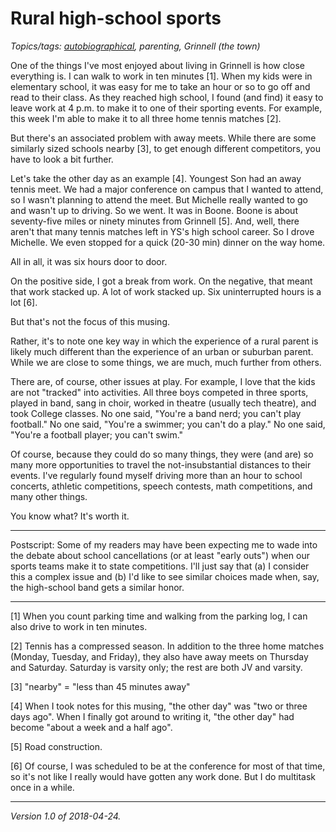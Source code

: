 Rural high-school sports
========================

*Topics/tags: [autobiographical](index-autobiographical), parenting, Grinnell (the town)*

One of the things I've most enjoyed about living in Grinnell is how
close everything is.  I can walk to work in ten minutes [1].   When my
kids were in elementary school, it was easy for me to take an hour or
so to go off and read to their class.  As they reached high school,
I found (and find) it easy to leave work at 4 p.m. to make it to one of
their sporting events.  For example, this week I'm able to make it to
all three home tennis matches [2].

But there's an associated problem with away meets.  While there are some
similarly sized schools nearby [3], to get enough different competitors,
you have to look a bit further.

Let's take the other day as an example [4].  Youngest Son had an away tennis
meet.  We had a major conference on campus that I wanted to attend,
so I wasn't planning to attend the meet.  But Michelle really wanted to
go and wasn't up to driving.  So we went.  It was in Boone.  Boone is
about seventy-five miles or ninety minutes from Grinnell [5].  And, well,
there aren't that many tennis matches left in YS's high school career.
So I drove Michelle.  We even stopped for a quick (20-30 min) dinner on
the way home.

All in all, it was six hours door to door.  

On the positive side, I got a break from work.  On the negative, that
meant that work stacked up.  A lot of work stacked up.  Six uninterrupted
hours is a lot [6].  

But that's not the focus of this musing.

Rather, it's to note one key way in which the experience of a rural
parent is likely much different than the experience of an urban or
suburban parent.  While we are close to some things, we are much, much
further from others.

There are, of course, other issues at play.  For example, I love that the
kids are not "tracked" into activities.  All three boys competed in three
sports, played in band, sang in choir, worked in theatre (usually tech
theatre), and took College classes.  No one said, "You're a band nerd;
you can't play football."  No one said, "You're a swimmer; you can't do
a play."  No one said, "You're a football player; you can't swim."

Of course, because they could do so many things, they were (and are)
so many more opportunities to travel the not-insubstantial distances
to their events.  I've regularly found myself driving more than an
hour to school concerts, athletic competitions, speech contests, math
competitions, and many other things.

You know what?  It's worth it.

---

Postscript: Some of my readers may have been expecting me to wade into
the debate about school cancellations (or at least "early outs") when
our sports teams make it to state competitions.  I'll just say that (a)
I consider this a complex issue and (b) I'd like to see similar choices
made when, say, the high-school band gets a similar honor.

---

[1] When you count parking time and walking from the parking log, I can
also drive to work in ten minutes.

[2] Tennis has a compressed season.  In addition to the three home matches
(Monday, Tuesday, and Friday), they also have away meets on Thursday and
Saturday.  Saturday is varsity only; the rest are both JV and varsity.

[3] "nearby" = "less than 45 minutes away"

[4] When I took notes for this musing, "the other day" was "two or three
days ago".  When I finally got around to writing it, "the other day" 
had become "about a week and a half ago".

[5] Road construction.

[6] Of course, I was scheduled to be at the conference for most of that
time, so it's not like I really would have gotten any work done.  But
I do multitask once in a while.

---

*Version 1.0 of 2018-04-24.*
